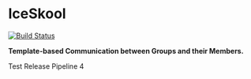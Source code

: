 # IceSkool

[![Build Status](https://dev.azure.com/iceSkool/iceSkoolProject/_apis/build/status/iceSkoolPipeline?branchName=master)](https://dev.azure.com/iceSkool/iceSkoolProject/_build/latest?definitionId=5&branchName=master)

**Template-based Communication between Groups and their Members.**

Test Release Pipeline 4
